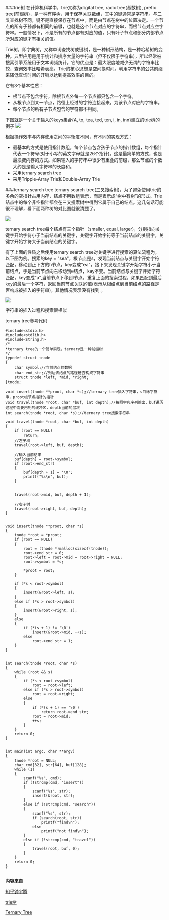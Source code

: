 ###trie树
在计算机科学中，trie又称为digital tree, radix tree(基数树), prefix tree(前缀树)，是一种有序树，用于保存关联数组，其中的键通常是字符串。与二叉查找树不同，键不是直接保存在节点中，而是由节点在树中的位置决定。一个节点的所有子孙都有相同的前缀，也就是这个节点对应的字符串，而根节点对应空字符串。一般情况下，不是所有的节点都有对应的值，只有叶子节点和部分内部节点所对应的键才有相关的值。

Trie树，即字典树，又称单词查找树或键树，是一种树形结构，是一种哈希树的变种。典型应用是用于统计和排序大量的字符串（但不仅限于字符串），所以经常被搜索引擎系统用于文本词频统计。它的优点是：最大限度地减少无谓的字符串比较，查询效率比哈希表高。Trie的核心思想是空间换时间。利用字符串的公共前缀来降低查询时间的开销以达到提高效率的目的。

它有3个基本性质：
+ 根节点不包含字符，除根节点外每一个节点都只包含一个字符。
+ 从根节点到某一节点，路径上经过的字符连接起来，为该节点对应的字符串。
+ 每个节点的所有子节点包含的字符都不相同。

下图就是一个关于输入的keys集合{A, to, tea, ted, ten, i, in, inn}建立的trie树的例子
![](img/Trie_example.png)

根据操作效率与内存使用之间的平衡度不同，有不同的实现方式：
+ 最基本的方式是使用指针数组，每个节点包含孩子节点的指针数组，每个指针代表一个符号(对于小写的英文字母就是26个指针)。这是最简单的方式，也是最浪费内存的方式。如果输入的字符串中很少有重叠的前缀，那么节点的个数大约是是输入字符串的长度和。
+ 采用ternary search tree
+ 采用Tripple-Array Trie和Double-Array Trie

###ternary search tree
ternary search tree(三叉搜索树)，为了避免使用trie的多余的空指针占用内存，结点不用数组表示，而是表示成“树中有树”的形式。Trie结点中的每个非空指针都会在三叉搜索树中得到它属于自己的结点。这几句话可能很不理解，看下面两种树的对比图就很清楚了。

![](img/ternary_vs_trie.png)

ternary search tree每个结点有三个指针（smaller, equal, larger)，分别指向关键字开始字符小于当前结点的关键字，关键字开始字符等于当前结点的关键字，关键字开始字符大于当前结点的关键字。

有了上面的性质之后使用ternary search tree对关键字进行搜索的算法流程为，以下图为例。搜索的key = "sea"，根节点是s，发现当前结点与关键字开始字符匹配，移动到正下方的h节点，key变成"ea"，接下来发现关键字开始字符小于当前结点，于是当前节点向右移动到e结点，key不变。当前结点与关键字开始字符匹配，key变成"a",当前节点下移到l节点。重复上面的搜索过程，如果匹配到最后key的最后一个字符，返回当前节点关联的值(表示从根结点到当前结点的路径是否构成被插入的字符串)，其他情况表示没有找到 。

![](img/ternary_match.png)

字符串的插入过程和搜索很相似

ternary tree参考代码
```
#include<stdio.h>
#include<stdlib.h>
#include<string.h>
/*
*ternary tree的一个简单实现，ternary是一种前缀树
*/
typedef struct tnode
{
	char symbol;//当前结点的数据
	char end_str;//到达该结点的路径是否构成字符串
	struct tnode *left, *mid, *right;
}tnode;

void insert(tnode **proot, char *s);//ternary tree插入字符串，s目标字符串，proot根节点指针的指针
void travel(tnode *root, char *buf, int depth);//按照字典序列输出，buf遍历过程中需要用到的缓冲区，depth当前的层次
int search(tnode *root, char *s);//ternary tree搜索字符串

void travel(tnode *root, char *buf, int depth)
{
	if (root == NULL)
		return;
	//左子树
	travel(root->left, buf, depth);

	//输入当前结果
	buf[depth] = root->symbol;
	if (root->end_str)
	{
		buf[depth + 1] = '\0';
		printf("%s\n", buf);
	}


	travel(root->mid, buf, depth + 1);

	//右子树
	travel(root->right, buf, depth);
}


void insert(tnode **proot, char *s)
{
	tnode *root = *proot;
	if (root == NULL)
	{
		root = (tnode *)malloc(sizeof(tnode));
		root->end_str = 0;
		root->left = root->mid = root->right = NULL;
		root->symbol = *s;

		*proot = root;
	}

	if (*s < root->symbol)
	{
		insert(&root->left, s);
	}
	else if (*s > root->symbol)
	{
		insert(&root->right, s);
	}
	else
	{
		if (*(s + 1) != '\0')
			insert(&root->mid, ++s);
		else
			root->end_str = 1;
	}
}


int search(tnode *root, char *s)
{
	while (root && s)
	{
		if (*s < root->symbol)
			root = root->left;
		else if (*s > root->symbol)
			root = root->right;
		else
		{
			if (*(s + 1) == '\0')
				return root->end_str;
			root = root->mid;
			++s;
		}
	}
	return 0;
}


int main(int argc, char **argv)
{
	tnode *root = NULL;
	char cmd[32], str[64], buf[128];
	while (1)
	{
		scanf("%s", cmd);
		if (!strcmp(cmd, "insert"))
		{
			scanf("%s", str);
			insert(&root, str);
		}
		else if (!strcmp(cmd, "search"))
		{
			scanf("%s", str);
			if (search(root, str))
				printf("find\n");
			else
				printf("not find\n");
		}
		else if (!strcmp(cmd, "travel"))
		{
			travel(root, buf, 0);
		}
	}
	return 0;
}


```

**内容来自**

[知乎钟宇腾](https://www.zhihu.com/question/22069841)

[trie树](https://en.wikipedia.org/wiki/Trie)

[Ternary Tree](https://www.cnblogs.com/gccbuaa/p/6999920.html)